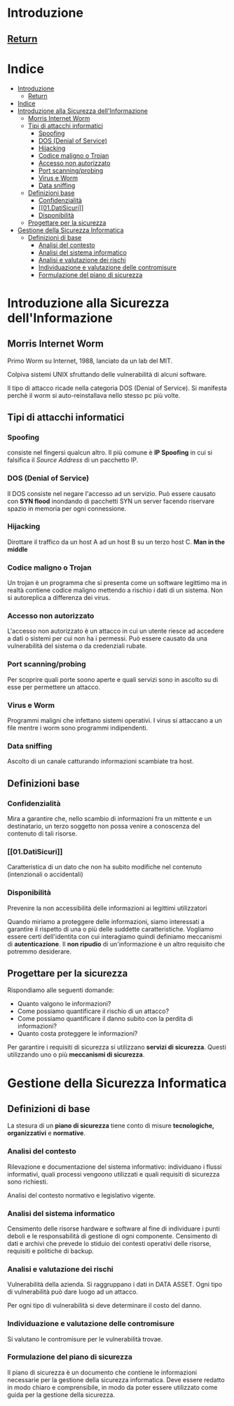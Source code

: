 # Introduzione

[Return](./README.md)
---

# Indice
- [Introduzione](#introduzione)
  - [Return](#return)
- [Indice](#indice)
- [Introduzione alla Sicurezza dell'Informazione](#introduzione-alla-sicurezza-dellinformazione)
  - [Morris Internet Worm](#morris-internet-worm)
  - [Tipi di attacchi informatici](#tipi-di-attacchi-informatici)
    - [Spoofing](#spoofing)
    - [DOS (Denial of Service)](#dos-denial-of-service)
    - [Hijacking](#hijacking)
    - [Codice maligno o Trojan](#codice-maligno-o-trojan)
    - [Accesso non autorizzato](#accesso-non-autorizzato)
    - [Port scanning/probing](#port-scanningprobing)
    - [Virus e Worm](#virus-e-worm)
    - [Data sniffing](#data-sniffing)
  - [Definizioni base](#definizioni-base)
    - [Confidenzialità](#confidenzialità)
    - [\[\[01.DatiSicuri\]\]](#01datisicuri)
    - [Disponibilità](#disponibilità)
  - [Progettare per la sicurezza](#progettare-per-la-sicurezza)
- [Gestione della Sicurezza Informatica](#gestione-della-sicurezza-informatica)
  - [Definizioni di base](#definizioni-di-base)
    - [Analisi del contesto](#analisi-del-contesto)
    - [Analisi del sistema informatico](#analisi-del-sistema-informatico)
    - [Analisi e valutazione dei rischi](#analisi-e-valutazione-dei-rischi)
    - [Individuazione e valutazione delle contromisure](#individuazione-e-valutazione-delle-contromisure)
    - [Formulazione del piano di sicurezza](#formulazione-del-piano-di-sicurezza)

# Introduzione alla Sicurezza dell'Informazione

## Morris Internet Worm

Primo Worm su Internet, 1988, lanciato da un lab del MIT.

Colpiva sistemi UNIX sfruttando delle vulnerabilità di alcuni software.

Il tipo di attacco ricade nella categoria DOS (Denial of Service). Si manifesta perchè il worm si auto-reinstallava nello stesso pc più volte.

## Tipi di attacchi informatici

### Spoofing
consiste nel fingersi qualcun altro. Il più comune è **IP Spoofing** in cui si falsifica il *Source Address* di un pacchetto IP.

### DOS (Denial of Service)
Il DOS consiste nel negare l'accesso ad un servizio. Può essere causato con **SYN flood** inondando di pacchetti SYN un server facendo riservare spazio in memoria per ogni connessione.

### Hijacking
Dirottare il traffico da un host A ad un host B su un terzo host C. **Man in the middle**

### Codice maligno o Trojan
Un trojan è un programma che si presenta come un software legittimo ma in realtà contiene codice maligno mettendo a rischio i dati di un sistema.
Non si autoreplica a differenza dei virus.

### Accesso non autorizzato
L'accesso non autorizzato è un attacco in cui un utente riesce ad accedere a dati o sistemi per cui non ha i permessi. Può essere causato da una vulnerabilità del sistema o da credenziali rubate.

### Port scanning/probing
Per scoprire quali porte soono aperte e quali servizi sono in ascolto su di esse per permettere un attacco.

### Virus e Worm
Programmi maligni che infettano sistemi operativi. I virus si attaccano a un file mentre i worm sono programmi indipendenti.

### Data sniffing
Ascolto di un canale catturando informazioni scambiate tra host.

## Definizioni base

### Confidenzialità
Mira a garantire che, nello scambio di informazioni fra un mittente e un destinatario, un terzo soggetto non possa venire a conoscenza del contenuto di tali risorse.

### [[01.DatiSicuri]]
Caratteristica di un dato che non ha subito modifiche nel contenuto (intenzionali o accidentali)

### Disponibilità
Prevenire la non accessibilità delle informazioni ai legittimi utilizzatori

Quando miriamo a proteggere delle informazioni, siamo interessati a garantire il rispetto di una o più delle suddette caratteristiche.
Vogliamo essere certi dell'identita con cui interagiamo quindi definiamo meccanismi di **autenticazione**.
Il **non ripudio** di un'informazione è un altro requisito che potremmo desiderare.

## Progettare per la sicurezza

Rispondiamo alle seguenti domande:
- Quanto valgono le informazioni?
- Come possiamo quantificare il rischio di un attacco?
- Come possiamo quantificare il danno subito con la perdita di informazioni?
- Quanto costa proteggere le informazioni?

Per garantire i requisiti di sicurezza si utilizzano **servizi di sicurezza**. Questi utilizzando uno o più **meccanismi di sicurezza**.

# Gestione della Sicurezza Informatica

## Definizioni di base

La stesura di un **piano di sicurezza** tiene conto di misure **tecnologiche, organizzativi** e **normative**.

### Analisi del contesto

Rilevazione e documentazione del sistema informativo: individuano i flussi informativi, quali processi vengoono utilizzati e quali requisiti di sicurezza sono richiesti.

Analisi del contesto normativo e legislativo vigente.

### Analisi del sistema informatico

Censimento delle risorse hardware e software al fine di individuare i punti deboli e le responsabilità di gestione di ogni componente.
Censimento di dati e archivi che prevede lo stiduio dei contesti operativi delle risorse, requisiti e politiche di backup.

### Analisi e valutazione dei rischi

Vulnerabilità della azienda. Si raggruppano i dati in DATA ASSET. Ogni tipo di vulnerabilità può dare luogo ad un attacco.

Per ogni tipo di vulnerabilità si deve determinare il costo del danno.

### Individuazione e valutazione delle contromisure

Si valutano le contromisure per le vulnerabilità trovae.

### Formulazione del piano di sicurezza

Il piano di sicurezza è un documento che contiene le informazioni necessarie per la gestione della sicurezza informatica. Deve essere redatto in modo chiaro e comprensibile, in modo da poter essere utilizzato come guida per la gestione della sicurezza.